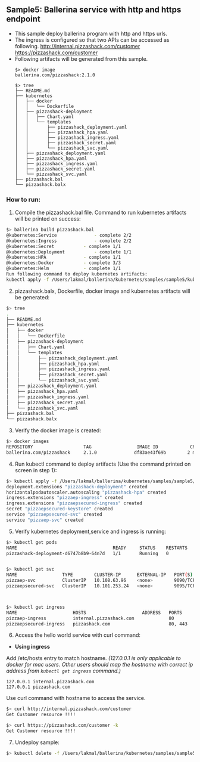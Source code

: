 ## Sample5: Ballerina service with http and https endpoint

- This sample deploy ballerina program with http and https urls.
- The ingress is configured so that two APIs can be accessed as following.
    http://internal.pizzashack.com/customer
    https://pizzashack.com/customer
- Following artifacts will be generated from this sample.
    ``` 
    $> docker image
    ballerina.com/pizzashack:2.1.0 
    
    $> tree
    ├── README.md
    ├── kubernetes
    │   ├── docker
    │   │   └── Dockerfile
    │   ├── pizzashack-deployment
    │   │   ├── Chart.yaml
    │   │   └── templates
    │   │       ├── pizzashack_deployment.yaml
    │   │       ├── pizzashack_hpa.yaml
    │   │       ├── pizzashack_ingress.yaml
    │   │       ├── pizzashack_secret.yaml
    │   │       └── pizzashack_svc.yaml
    │   ├── pizzashack_deployment.yaml
    │   ├── pizzashack_hpa.yaml
    │   ├── pizzashack_ingress.yaml
    │   ├── pizzashack_secret.yaml
    │   └── pizzashack_svc.yaml
    ├── pizzashack.bal
    └── pizzashack.balx
    ```
### How to run:

1. Compile the  pizzashack.bal file. Command to run kubernetes artifacts will be printed on success:
```bash
$> ballerina build pizzashack.bal
@kubernetes:Service 			 - complete 2/2
@kubernetes:Ingress 			 - complete 2/2
@kubernetes:Secret 			 - complete 1/1
@kubernetes:Deployment 			 - complete 1/1
@kubernetes:HPA 			 - complete 1/1
@kubernetes:Docker 			 - complete 3/3
@kubernetes:Helm 			 - complete 1/1
Run following command to deploy kubernetes artifacts: 
kubectl apply -f /Users/lakmal/ballerina/kubernetes/samples/sample5/kubernetes/

```

2. pizzashack.balx, Dockerfile, docker image and kubernetes artifacts will be generated: 
```bash
$> tree
.
├── README.md
├── kubernetes
│   ├── docker
│   │   └── Dockerfile
│   ├── pizzashack-deployment
│   │   ├── Chart.yaml
│   │   └── templates
│   │       ├── pizzashack_deployment.yaml
│   │       ├── pizzashack_hpa.yaml
│   │       ├── pizzashack_ingress.yaml
│   │       ├── pizzashack_secret.yaml
│   │       └── pizzashack_svc.yaml
│   ├── pizzashack_deployment.yaml
│   ├── pizzashack_hpa.yaml
│   ├── pizzashack_ingress.yaml
│   ├── pizzashack_secret.yaml
│   └── pizzashack_svc.yaml
├── pizzashack.bal
└── pizzashack.balx
```

3. Verify the docker image is created:
```bash
$> docker images
REPOSITORY                   TAG                 IMAGE ID            CREATED             SIZE
ballerina.com/pizzashack     2.1.0              df83ae43f69b        2 minutes ago        102MB

```

4. Run kubectl command to deploy artifacts (Use the command printed on screen in step 1):
```bash
$> kubectl apply -f /Users/lakmal/ballerina/kubernetes/samples/sample5/kubernetes/
deployment.extensions "pizzashack-deployment" created
horizontalpodautoscaler.autoscaling "pizzashack-hpa" created
ingress.extensions "pizzaep-ingress" created
ingress.extensions "pizzaepsecured-ingress" created
secret "pizzaepsecured-keystore" created
service "pizzaepsecured-svc" created
service "pizzaep-svc" created

```

5. Verify kubernetes deployment,service and ingress is running:
```bash
$> kubectl get pods
NAME                                    READY     STATUS    RESTARTS   AGE
pizzashack-deployment-d6747b8b9-64n7d   1/1       Running   0          39m


$> kubectl get svc
NAME                 TYPE        CLUSTER-IP      EXTERNAL-IP   PORT(S)    AGE
pizzaep-svc          ClusterIP   10.108.63.96    <none>        9090/TCP   59s
pizzaepsecured-svc   ClusterIP   10.101.253.24   <none>        9095/TCP   59s



$> kubectl get ingress
NAME                     HOSTS                     ADDRESS   PORTS     AGE
pizzaep-ingress          internal.pizzashack.com             80        1m
pizzaepsecured-ingress   pizzashack.com                      80, 443   1m
```

6. Access the hello world service with curl command:

- **Using ingress**

Add /etc/hosts entry to match hostname. 
_(127.0.0.1 is only applicable to docker for mac users. Other users should map the hostname with correct ip address 
from `kubectl get ingress` command.)_
 ```
 127.0.0.1 internal.pizzashack.com
 127.0.0.1 pizzashack.com
 ```
Use curl command with hostname to access the service.
```bash
$> curl http://internal.pizzashack.com/customer
Get Customer resource !!!!

$> curl https://pizzashack.com/customer -k
Get Customer resource !!!!
```

7. Undeploy sample:
```bash
$> kubectl delete -f /Users/lakmal/ballerina/kubernetes/samples/sample5/kubernetes/
```
